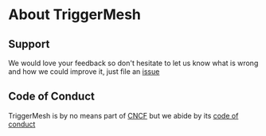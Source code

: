 # About TriggerMesh

## Support

We would love your feedback so don't hesitate to let us know what is wrong and how we could improve it, just file an [issue](https://github.com/triggermesh/docs/issues/new)

## Code of Conduct

TriggerMesh is by no means part of [CNCF](https://www.cncf.io/) but we abide by its [code of conduct](https://github.com/cncf/foundation/blob/master/code-of-conduct.md)
